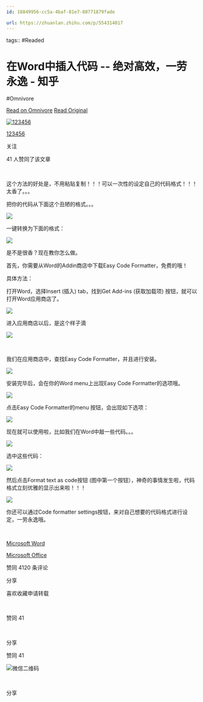 ```yaml
---
id: 18849956-cc5a-4baf-81e7-80771879fade

url: https://zhuanlan.zhihu.com/p/554314017
---
```



tags::  #Readed 

# 在Word中插入代码 -- 绝对高效，一劳永逸 - 知乎
#Omnivore

[Read on Omnivore](https://omnivore.app/me/word-19072e59552)
[Read Original](https://zhuanlan.zhihu.com/p/554314017)

[![123456](https://proxy-prod.omnivore-image-cache.app/0x0,sVfX0GcXyHBZ4Jub4RHBk862PDds2575mLeZmE6kHjh0/https://picx.zhimg.com/v2-abed1a8c04700ba7d72b45195223e0ff_l.jpg?source=172ae18b)](https://www.zhihu.com/people/123456-37-89-16)

[123456](https://www.zhihu.com/people/123456-37-89-16)

​关注

41 人赞同了该文章

​

这个方法的好处是，不用粘贴复制！！！可以一次性的设定自己的代码格式！！！太香了。。。

把你的代码从下面这个丑陋的格式。。。

![](https://proxy-prod.omnivore-image-cache.app/1914x1386,s5RYm69qBJfQ6czABaqSd4ts_0TlWDznPs24gWW6quEk/https://pic3.zhimg.com/v2-ee4e661cefaa10230c57f12e843e650e_b.jpg)

一键转换为下面的格式：

![](https://proxy-prod.omnivore-image-cache.app/936x460,sXDv7oXnXUKvYjFBvnISWqddl6rZKjIwaXx6gBpqFpsk/https://pic4.zhimg.com/v2-dced542d93b30228dcde0b85f41aa72b_b.jpg)

是不是很香？现在教你怎么做。

首先，你需要从Word的Addin商店中下载Easy Code Formatter，免费的哦！ 

具体方法：

打开Word，选择Insert (插入) tab，找到Get Add-ins (获取加载项) 按钮，就可以打开Word应用商店了。

![](https://proxy-prod.omnivore-image-cache.app/1248x446,sXfw5m9E2XD4dB4hPJ9PvSAggSXFDGu0iTQbUlOAf0X8/https://pic2.zhimg.com/v2-cc8d80d34683adac767200e37c9f6401_b.jpg)

 进入应用商店以后，是这个样子滴

![](https://proxy-prod.omnivore-image-cache.app/1827x1075,s2X1fNW7aaPcm2HyP5ki4t5PJSzEZTDdGQ90CZMYlSG8/https://pic4.zhimg.com/v2-2f8121195c7fcef5e72b2b5d632c91e7_b.jpg)

​

我们在应用商店中，查找Easy Code Formatter，并且进行安装。

![](https://proxy-prod.omnivore-image-cache.app/908x709,s7iVoTzjStIt7Bs4YulK5jWDCdOkRX4pgiowu65UPDZU/https://pic3.zhimg.com/v2-fa115912fb25144d9665673fe9981cde_b.jpg)

安装完毕后，会在你的Word menu上出现Easy Code Formatter的选项哦。

![](https://proxy-prod.omnivore-image-cache.app/1864x316,sQ1e2ZQP01UntTdBUWq1oZTaY_H7hGbCf7bhNWl6pcac/https://pic4.zhimg.com/v2-2567f72f68ed487e4e5cd66c61973333_b.jpg)

 点击Easy Code Formatter的menu 按钮，会出现如下选项：

![](https://proxy-prod.omnivore-image-cache.app/1858x294,san9A_TaBkwVqGsVauPlDm9EI9ItnvqgUPwWoOO4azqQ/https://pic3.zhimg.com/v2-ba407184214e3759a8d2f4b9861e1b56_b.png)

 现在就可以使用啦，比如我们在Word中敲一些代码。。。

![](https://proxy-prod.omnivore-image-cache.app/2248x1344,sXxvm0Z_mmzzmUPgA2LaxIyoVgzeslm5P9GEQZYnq0AE/https://pic3.zhimg.com/v2-5a7aecae4c833a4bad6f4baa647ca612_b.jpg)

选中这些代码：

![](https://proxy-prod.omnivore-image-cache.app/1914x1386,s5RYm69qBJfQ6czABaqSd4ts_0TlWDznPs24gWW6quEk/https://pic3.zhimg.com/v2-ee4e661cefaa10230c57f12e843e650e_b.jpg)

然后点击Format text as code按钮 (图中第一个按钮），神奇的事情发生啦，代码格式立刻优雅的显示出来啦！！！

![](https://proxy-prod.omnivore-image-cache.app/2208x1114,sH411BHpfgm5X9htwtNNcaXLOCEVmXM70LKjt3EMs4zc/https://pic1.zhimg.com/v2-d1ae6b0367dbf4b749a3cdc74b510df4_b.jpg)

你还可以通过Code formatter settings按钮，来对自己想要的代码格式进行设定，一劳永逸哦。

​

[Microsoft Word](https://www.zhihu.com/topic/19565610)

[Microsoft Office](https://www.zhihu.com/topic/19557307)

​赞同 41​​20 条评论

​分享

​喜欢​收藏​申请转载

​

赞同 41

​

分享

赞同 41

![微信二维码](https://proxy-prod.omnivore-image-cache.app/0x0,s0ZNptfK1cDpE-kZ-64Fs857QPwqIovHMIuQPYtt8mAk/https://www.zhihu.com/qrcode?url=https%3A%2F%2Fzhuanlan.zhihu.com%2Fp%2F554314017%23showWechatShareTip)

​

分享

